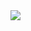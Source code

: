 <!-- hi! if you're gonna use/modify this readme for your own one - feel free to do so! -->
<!-- i only humbly request you mention my GitHub handle/profile in that scenario - thanks! <3 -->
<a href="#user-profile-frame">
    <img src="https://raw.githubusercontent.com/ascpixi/ascpixi/main/terminal.svg">
</a>
